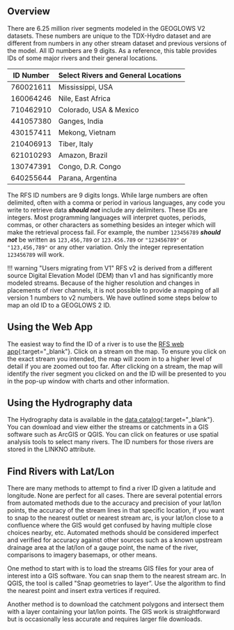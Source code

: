## Overview

There are 6.25 million river segments modeled in the GEOGLOWS V2 datasets. These numbers are unique to the TDX-Hydro dataset and are different from
numbers in any other stream dataset and previous versions of the model. All ID numbers are 9 digits. As a reference, this table provides IDs of some
major rivers and their general locations.

| ID Number | Select Rivers and General Locations |
|-----------|-------------------------------------|
| 760021611 | Mississippi, USA                    |
| 160064246 | Nile, East Africa                   |
| 710462910 | Colorado, USA & Mexico              |
| 441057380 | Ganges, India                       |
| 430157411 | Mekong, Vietnam                     |
| 210406913 | Tiber, Italy                        |
| 621010293 | Amazon, Brazil                      |
| 130747391 | Congo, D.R. Congo                   |
| 640255644 | Parana, Argentina                   |

The RFS ID numbers are 9 digits longs. While large numbers are often delimited, often with a comma or period in various languages, any code you write
to retrieve data ***should not*** include any delimiters. These IDs are integers. Most programming languages will interpret quotes, periods, commas,
or other characters as something besides an integer which will make the retrieval process fail. For example, the number `123456789` ***should not***
be written as `123,456,789` or `123.456.789` or `"123456789"` or `"123,456,789"` or any other variation. Only the integer representation `123456789`
will work.

!!! warning "Users migrating from V1"
    RFS v2 is derived from a different source Digital Elevation Model (DEM) than v1 and has significantly more modeled streams. Because of the higher
    resolution and changes in placements of river channels, it is not possible to provide a mapping of all version 1 numbers to v2 numbers. We have
    outlined some steps below to map an old ID to a GEOGLOWS 2 ID.

## Using the Web App

The easiest way to find the ID of a river is to use the [RFS web app](https://app.riverforecastsystem.com){:target="_blank"}. Click on a stream on
the map. To ensure you click on the exact stream you intended, the map will zoom in to a higher level of detail if you are zoomed out too far. After
clicking on a stream, the map will identify the river segment you clicked on and the ID will be presented to you in the pop-up window with charts
and other information.

## Using the Hydrography data

The Hydrography data is available in the [data catalog](../datasets/data-catalog.md){:target="_blank"}. You can download and view either
the streams or catchments in a GIS software such as ArcGIS or QGIS. You can click on features or use spatial analysis tools to select many rivers. The
ID numbers for those rivers are stored in the LINKNO attribute.

## Find Rivers with Lat/Lon

There are many methods to attempt to find a river ID given a latitude and longitude. None are perfect for all cases. There are several potential
errors from automated methods due to the accuracy and precision of your lat/lon points, the accuracy of the stream lines in that specific location,
if you want to snap to the nearest outlet or nearest stream arc, is your lat/lon close to a confluence where the GIS would get confused by having
multiple close choices nearby, etc. Automated methods should be considered imperfect and verified for accuracy against other sources such as a known 
upstream drainage area at the lat/lon of a gauge point, the name of the river, comparisons to imagery basemaps, or other means.

One method to start with is to load the streams GIS files for your area of interest into a GIS software. You can snap them to the nearest stream arc. 
In QGIS, the tool is called "Snap geometries to layer”. Use the algorithm to find the nearest point and insert extra vertices if required.

Another method is to download the catchment polygons and intersect them with a layer containing your lat/lon points. The GIS work is straightforward 
but is occasionally less accurate and requires larger file downloads.
